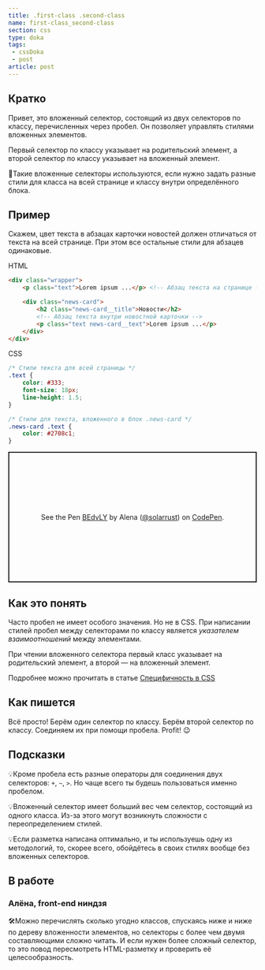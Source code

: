 ```yaml
---
title: .first-class .second-class
name: first-class_second-class
section: css
type: doka
tags:
 - cssDoka
 - post
article: post
---
```

## Кратко

Привет, это вложенный селектор, состоящий из двух селекторов по классу, перечисленных через пробел. Он позволяет управлять стилями вложенных элементов.

Первый селектор по классу указывает на родительский элемент, а второй селектор по классу указывает на вложенный элемент.

🤖Такие вложенные селекторы используются, если нужно задать разные стили для класса на всей странице и классу внутри определённого блока.

## Пример

Скажем, цвет текста в абзацах карточки новостей должен отличаться от текста на всей странице. При этом все остальные стили для абзацев одинаковые.

HTML

```html
<div class="wrapper">
	<p class="text">Lorem ipsum ...</p> <!-- Абзац текста на странице -->

	<div class="news-card">
		<h2 class="news-card__title">Новости</h2>
		<!-- Абзац текста внутри новостной карточки -->
		<p class="text news-card__text">Lorem ipsum ...</p>
	</div>
</div>
```

CSS

```css
/* Стили текста для всей страницы */
.text {
	color: #333;
	font-size: 18px;
	line-height: 1.5;
}

/* Стили для текста, вложенного в блок .news-card */
.news-card .text {
	color: #2708c1;
}
```

<p class="codepen" data-height="265" data-theme-id="light" data-default-tab="html,result" data-user="solarrust" data-slug-hash="BEdvLY" style="height: 265px; box-sizing: border-box; display: flex; align-items: center; justify-content: center; border: 2px solid; margin: 1em 0; padding: 1em;" data-pen-title="BEdvLY">
  <span>See the Pen <a href="https://codepen.io/solarrust/pen/BEdvLY">
  BEdvLY</a> by Alena (<a href="https://codepen.io/solarrust">@solarrust</a>)
  on <a href="https://codepen.io">CodePen</a>.</span>
</p>
<script async src="https://static.codepen.io/assets/embed/ei.js"></script>

## Как это понять

Часто пробел не имеет особого значения. Но не в CSS. При написании стилей пробел между селекторами по классу является *указателем* *взаимоотношений* между элементами.

При чтении вложенного селектора первый класс указывает на родительский элемент, а второй — на вложенный элемент.

Подробнее можно прочитать в статье [Специфичность в CSS]()

## Как пишется

Всё просто! Берём один селектор по классу. Берём второй селектор по классу. Соединяем их при помощи пробела. Profit! 😉

## Подсказки

💡Кроме пробела есть разные операторы для соединения двух селекторов: `+`, `~`, `>`. Но чаще всего ты будешь пользоваться именно пробелом.

💡Вложенный селектор имеет больший вес чем селектор, состоящий из одного класса. Из-за этого могут возникнуть сложности с переопределением стилей.

💡Если разметка написана оптимально, и ты используешь одну из методологий, то, скорее всего, обойдётесь в своих стилях вообще без вложенных селекторов.

## В работе

### Алёна, front-end ниндзя
🛠Можно перечислять сколько угодно классов, спускаясь ниже и ниже по дереву вложенности элементов, но селекторы с более чем двумя составляющими сложно читать. И если нужен более сложный селектор, то это повод пересмотреть HTML-разметку и проверить её целесообразность.
